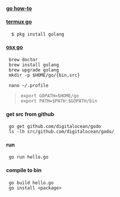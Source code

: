 #### [go how-to](https://github.com/103cuong/fly-with-go)
#### [termux go](https://teachwithf.blogspot.com/2018/12/golang-install-in-android-using-termux.html)
```
  $ pkg install golang
```

#### [osx go](https://www.digitalocean.com/community/tutorials/how-to-install-go-and-set-up-a-local-programming-environment-on-macos)
```
 brew doctor
 brew install golang
 brew upgrade golang
 mkdir -p $HOME/go/{bin,src}
```
```
 nano ~/.profile
```
> ```
> export GOPATH=$HOME/go
> export PATH=$PATH:$GOPATH/bin
> ```

#### get src from github
```
 go get github.com/digitalocean/godo
 ls -lh src/github.com/digitalocean/godo/
```
#### run
```
 go run hello.go
```
#### compile to bin 
```
 go build hello.go
 go install <package>
```
